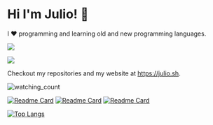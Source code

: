 # Hi I'm Julio! 🚀

I :hearts: programming and learning old and new programming languages.

<a href="https://fosstodon.org/@julioj" target="_blank"><img src="https://img.shields.io/badge/@julioj-purple?logo=mastodon" /></a>

<a href="https://x.com/lispdev" target="_blank"><img src="https://img.shields.io/badge/@LispDev-gray?logo=x" /></a>

Checkout my repositories and my website at https://julio.sh.

<img src="https://komarev.com/ghpvc/?username=juliojimenez&color=brightgreen" alt="watching_count" />

[![Readme Card](https://github-readme-stats.vercel.app/api/pin/?username=juliojimenez&repo=clickhouse-cl&theme=radical)](https://github.com/juliojimenez/clickhouse-cl) [![Readme Card](https://github-readme-stats.vercel.app/api/pin/?username=juliojimenez&repo=hypermedia.systems&theme=radical)](https://github.com/juliojimenez/hypermedia.systems) [![Readme Card](https://github-readme-stats.vercel.app/api/pin/?username=SBOMcc&repo=sbomcc&theme=radical)](https://github.com/SBOMcc/sbomcc)

[![Top Langs](https://github-readme-stats.vercel.app/api/top-langs/?username=juliojimenez&theme=radical&hide=css,html,javascript,typescript,python,dockerfile,makefile&langs_count=10)](https://github.com/anuraghazra/github-readme-stats)


<!--
**juliojimenez/juliojimenez** is a ✨ _special_ ✨ repository because its `README.md` (this file) appears on your GitHub profile.

Here are some ideas to get you started:

- 🔭 I’m currently working on ...
- 🌱 I’m currently learning ...
- 👯 I’m looking to collaborate on ...
- 🤔 I’m looking for help with ...
- 💬 Ask me about ...
- 📫 How to reach me: ...
- 😄 Pronouns: ...
- ⚡ Fun fact: ...
-->
